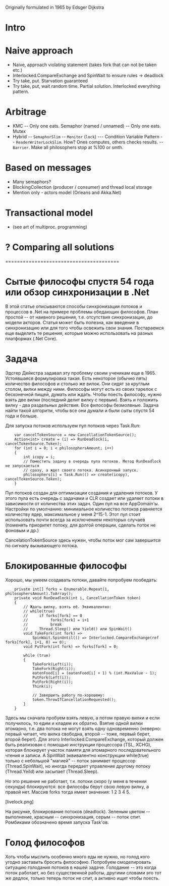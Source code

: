
Originally formulated in 1965 by Edsger Dijkstra 

# Intro
# Naive approach
- Naive, approach violating statement (takes fork that can not be taken etc.)
- Interlocked.CompareExchange and SpinWait to ensure rules -> deadlock
- Try take, put. Starvation guaranteed
- Try take, put, wait random time. Partial solution. Interlocked everything pattern.
# Arbitrage
- KMC
-- Only one eats. Semaphor (named / unnamed)
-- Only one eats. Mutex
- Hybrid
-- `SemaphorSlim`
-- `Monitor` (`lock`)
--- Condition Variable Pattern
-- `ReaderWriterLockSlim`. How? Ones computes, others checks results.
-- `Barrier`. Make all philosophers stop at %100 or smth.
# Based on messages
- Many semaphors?
- BlockingCollection<T> (producer / consumer) and thread local storage
- Mention only - actors model (Orleans and Akka.Net)
# Transactional model
- (see art of multiproc. programming)
# ? Comparing all solutions  


=======================================

# Сытые философы спустя 54 года или обзор синхронизации в .Net 

В этой статье описываются способы синхронизации потоков и процессов в .Net на примере проблемы обедающих философов. План простой -- от наивного решения, т.е. отсутствия синхронизации, до модели акторов. Статья может быть полезна, как введение в синхронизацию или для того чтобы освежить свои знания. Постараемся еще выделить те решения, которые можно использовать на разных платформах (.Net Core). 

# Задача

Эдсгер Дейкстра задавал эту проблему своим ученикам еще в 1965. Устоявшаяся формулировка такая. Есть некоторое (обычно пять) количество философов и столько же вилок. Они сидят за круглым столом, вилки между ними. Философы могут есть из своих тарелок с бесконечной пищей, думать или ждать. Чтобы поесть философу, нужно взять две вилки (последний делит вилку с первым). Взять и положить вилку - два раздельных действия. Все философы безмолвные. Задача найти такой алгоритм, чтобы все они думали и были сыты спустя 54 года и больше.

Для запуска потоков используем пул потоков через Task.Run:

		var cancelTokenSource = new CancellationTokenSource();
		Action<int> create = (i) => RunDeadlock(i, cancelTokenSource.Token);
		for (int i = 0; i < philosophersAmount; i++) 
		{
			int icopy = i;
			// Поместить задачу в очередь пула потоков. Метод RunDeadlock не запускаеться 
			// сразу, а ждет своего потока. Асинхронный запуск.
			philosophers[i] = Task.Run(() => create(icopy), cancelTokenSource.Token);
		}

Пул потоков создан для оптимизации создания и удаления потоков. У этого пула есть очередь с задачами и CLR создает или удаляет потоки в зависимости от количества этих задач. Один пул на все AppDomain'ы. Настройки по умолчанию: минимальное количество потоков равняется количеству ядер, максимальное у меня 2^15-1. Этот пул стоит использовать почти всегда за исключением некоторых случаев (поменять приоритет потоку, для долгой операции, сделать поток не фоновым и др.)

CancelationTokenSource здесь нужен, чтобы поток мог сам завершится по сигналу вызывающего потока.

# Блокированные философы

Хорошо, мы умеем создавать потоки, давайте попробуем пообедать:

        private int[] forks = Enumerable.Repeat(1, philosophersAmount).ToArray();
        private void RunDeadlock(int i, CancellationToken token)
        {
			// Ждать вилку, взять её. Эквивалентно: 
			// while(true) 
			//     if forks[fork] == 0 
			//          forks[fork] = i+1
			//          break
			//     Thread.Sleep() или Yield() или SpinWait()
			void TakeFork(int fork) =>
				SpinWait.SpinUntil(() => Interlocked.CompareExchange(ref forks[fork], i+1, 0) == 0);
			void PutFork(int fork) => forks[fork] = 0; 

            while (true)
            {
				TakeFork(Left(i));
				TakeFork(Right(i));
				eatenFood[i] = (eatenFood[i] + 1) % (int.MaxValue - 1);
				PutFork(Left(i));
				PutFork(Right(i));
                Think(i);

				// Завершить работу по-хорошему:
	            token.ThrowIfCancellationRequested();
            }
        }

Здесь мы сначала пробуем взять левую, а потом правую вилки и если получилось, то едим и кладем их обратно. Взятие одной вилки атомарно, т.е. два потока не могут взять одну одновременно (неверно: первый читает, что вилка свободна, второй -- тоже, первый берет, второй берет). Для этого Interlocked.CompareExchange, который должен быть реализован с помощью инструкции процессора (TSL, XCHG), которая блокирует участок памяти для атомарного последовательного чтения и записи. А SpinWait эквивалентно конструкции while(true) только с небольшой "магией" -- поток занимает процессор (Thread.SpinWait), но иногда передает управление другому потоку (Thread.Yeild) или засыпает (Thread.Sleep).

Но это решение не работает, т.к. потоки скоро (у меня в течении секунды) блокируются: все философы берут свою левую вилку, а правой нет. Массив forks тогда имеет значения: 1 2 3 4 5. 

[livelock.png]

На рисунке, блокирование потоков (deadlock). Зеленым цветом -- выполнение, красным -- синхронизация, серым -- поток спит. Ромбиками обозначено время запуска Task'ов.

# Голод философов

Хоть чтобы мыслить особенно много еды не нужно, но голод кого угодно заставить бросить философию. Попробуем смоделировать ситуацию голодания потоков в нашей задаче. Голодание -- это когда поток работает, но без существенной работы, другими словами это тот же дедлок, только теперь поток не спит, а активно ищит чтобы поесть. 

